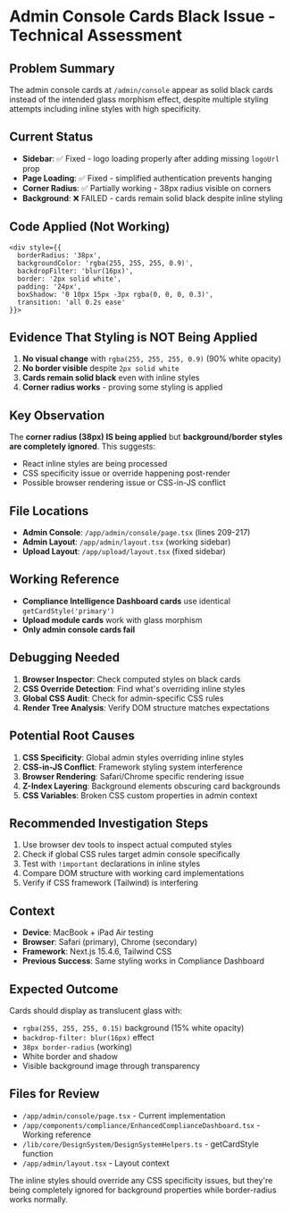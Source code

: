 # Admin Console Cards Black Issue - Technical Assessment

## Problem Summary
The admin console cards at `/admin/console` appear as solid black cards instead of the intended glass morphism effect, despite multiple styling attempts including inline styles with high specificity.

## Current Status
- **Sidebar**: ✅ Fixed - logo loading properly after adding missing `logoUrl` prop
- **Page Loading**: ✅ Fixed - simplified authentication prevents hanging
- **Corner Radius**: ✅ Partially working - 38px radius visible on corners
- **Background**: ❌ FAILED - cards remain solid black despite inline styling

## Code Applied (Not Working)
```tsx
<div style={{
  borderRadius: '38px', 
  backgroundColor: 'rgba(255, 255, 255, 0.9)',
  backdropFilter: 'blur(16px)',
  border: '2px solid white',
  padding: '24px',
  boxShadow: '0 10px 15px -3px rgba(0, 0, 0, 0.3)',
  transition: 'all 0.2s ease'
}}>
```

## Evidence That Styling is NOT Being Applied
1. **No visual change** with `rgba(255, 255, 255, 0.9)` (90% white opacity)
2. **No border visible** despite `2px solid white`
3. **Cards remain solid black** even with inline styles
4. **Corner radius works** - proving some styling is applied

## Key Observation
The **corner radius (38px) IS being applied** but **background/border styles are completely ignored**. This suggests:
- React inline styles are being processed
- CSS specificity issue or override happening post-render
- Possible browser rendering issue or CSS-in-JS conflict

## File Locations
- **Admin Console**: `/app/admin/console/page.tsx` (lines 209-217)
- **Admin Layout**: `/app/admin/layout.tsx` (working sidebar)
- **Upload Layout**: `/app/upload/layout.tsx` (fixed sidebar)

## Working Reference
- **Compliance Intelligence Dashboard cards** use identical `getCardStyle('primary')` 
- **Upload module cards** work with glass morphism
- **Only admin console cards fail**

## Debugging Needed
1. **Browser Inspector**: Check computed styles on black cards
2. **CSS Override Detection**: Find what's overriding inline styles
3. **Global CSS Audit**: Check for admin-specific CSS rules
4. **Render Tree Analysis**: Verify DOM structure matches expectations

## Potential Root Causes
1. **CSS Specificity**: Global admin styles overriding inline styles
2. **CSS-in-JS Conflict**: Framework styling system interference  
3. **Browser Rendering**: Safari/Chrome specific rendering issue
4. **Z-Index Layering**: Background elements obscuring card backgrounds
5. **CSS Variables**: Broken CSS custom properties in admin context

## Recommended Investigation Steps
1. Use browser dev tools to inspect actual computed styles
2. Check if global CSS rules target admin console specifically
3. Test with `!important` declarations in inline styles
4. Compare DOM structure with working card implementations
5. Verify if CSS framework (Tailwind) is interfering

## Context
- **Device**: MacBook + iPad Air testing
- **Browser**: Safari (primary), Chrome (secondary)
- **Framework**: Next.js 15.4.6, Tailwind CSS
- **Previous Success**: Same styling works in Compliance Dashboard

## Expected Outcome
Cards should display as translucent glass with:
- `rgba(255, 255, 255, 0.15)` background (15% white opacity)
- `backdrop-filter: blur(16px)` effect
- `38px border-radius` (working)
- White border and shadow
- Visible background image through transparency

## Files for Review
- `/app/admin/console/page.tsx` - Current implementation
- `/app/components/compliance/EnhancedComplianceDashboard.tsx` - Working reference
- `/lib/core/DesignSystem/DesignSystemHelpers.ts` - getCardStyle function
- `/app/admin/layout.tsx` - Layout context

The inline styles should override any CSS specificity issues, but they're being completely ignored for background properties while border-radius works normally.